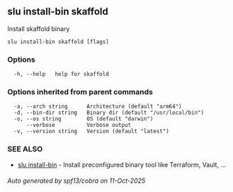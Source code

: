 ## slu install-bin skaffold

Install skaffold binary

```
slu install-bin skaffold [flags]
```

### Options

```
  -h, --help   help for skaffold
```

### Options inherited from parent commands

```
  -a, --arch string      Architecture (default "arm64")
  -d, --bin-dir string   Binary dir (default "/usr/local/bin")
  -o, --os string        OS (default "darwin")
      --verbose          Verbose output
  -v, --version string   Version (default "latest")
```

### SEE ALSO

* [slu install-bin](slu_install-bin.md)	 - Install preconfigured binary tool like Terraform, Vault, ...

###### Auto generated by spf13/cobra on 11-Oct-2025

